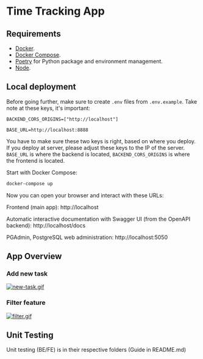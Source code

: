 # Time Tracking App

## Requirements

* [Docker](https://www.docker.com/).
* [Docker Compose](https://docs.docker.com/compose/install/).
* [Poetry](https://python-poetry.org/) for Python package and environment management.
* [Node](https://nodejs.org/en/download/).

## Local deployment

Before going further, make sure to create `.env` files from `.env.example`. Take note at these keys, it's important:
```
BACKEND_CORS_ORIGINS=["http://localhost"]

BASE_URL=http://localhost:8888
```
You have to make sure these two keys is right, based on where you deploy. If you deploy at server, please adjust these keys to the IP of the server. `BASE_URL` is where the backend is located, `BACKEND_CORS_ORIGINS` is where the frontend is located.

Start with Docker Compose:

```bash
docker-compose up
```

Now you can open your browser and interact with these URLs:

Frontend (main app): http://localhost

Automatic interactive documentation with Swagger UI (from the OpenAPI backend): http://localhost/docs

PGAdmin, PostgreSQL web administration: http://localhost:5050

## App Overview

### Add new task
[![new-task.gif](https://s9.gifyu.com/images/new-task.gif)](https://gifyu.com/image/PBhQ)

### Filter feature
[![filter.gif](https://s9.gifyu.com/images/filter.gif)](https://gifyu.com/image/POo5)

## Unit Testing

Unit testing (BE/FE) is in their respective folders (Guide in README.md)